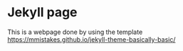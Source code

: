 # Jekyll page

This is a webpage done by using the template https://mmistakes.github.io/jekyll-theme-basically-basic/
